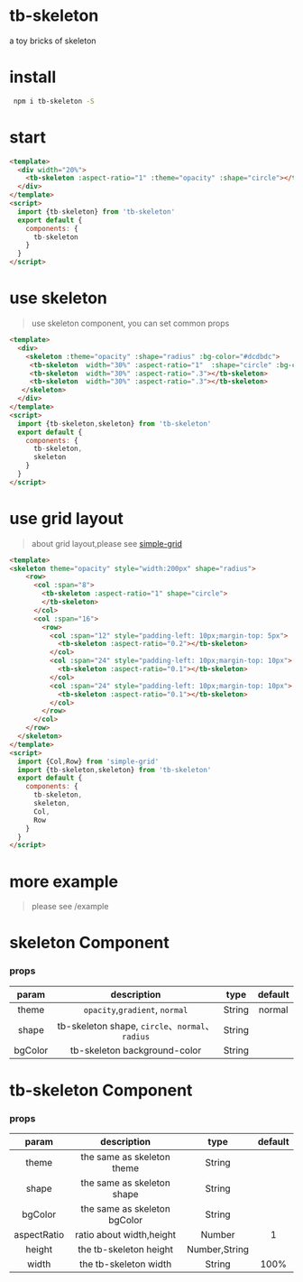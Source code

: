 # tb-skeleton
a toy bricks of skeleton

# install
```bash
 npm i tb-skeleton -S
```

# start
```html
<template>
  <div width="20%">
    <tb-skeleton :aspect-ratio="1" :theme="opacity" :shape="circle"></tb-skeleton>
  </div>
</template>
<script>
  import {tb-skeleton} from 'tb-skeleton'
  export default {
    components: {
      tb-skeleton
    }
  }
</script>
```
# use skeleton
> use skeleton component, you can  set common props
```html
<template>
  <div>
    <skeleton :theme="opacity" :shape="radius" :bg-color="#dcdbdc">
     <tb-skeleton  width="30%" :aspect-ratio="1"  :shape="circle" :bg-color="#eee"></tb-skeleton>
     <tb-skeleton  width="30%" :aspect-ratio=".3"></tb-skeleton>
     <tb-skeleton  width="30%" :aspect-ratio=".3"></tb-skeleton>
   </skeleton>
  </div>
</template>
<script>
  import {tb-skeleton,skeleton} from 'tb-skeleton'
  export default {
    components: {
      tb-skeleton,
      skeleton
    }
  }
</script>
```

# use grid layout
> about grid layout,please see [simple-grid](https://github.com/anthinkingcoder/simple-grid)
```html
<template>
<skeleton theme="opacity" style="width:200px" shape="radius">
    <row>
      <col :span="8">
        <tb-skeleton :aspect-ratio="1" shape="circle">
        </tb-skeleton>
      </col>
      <col :span="16">
        <row>
          <col :span="12" style="padding-left: 10px;margin-top: 5px">
            <tb-skeleton :aspect-ratio="0.2"></tb-skeleton>
          </col>
          <col :span="24" style="padding-left: 10px;margin-top: 10px">
            <tb-skeleton :aspect-ratio="0.1"></tb-skeleton>
          </col>
          <col :span="24" style="padding-left: 10px;margin-top: 10px">
            <tb-skeleton :aspect-ratio="0.1"></tb-skeleton>
          </col>
        </row>
      </col>
    </row>
  </skeleton>
</template>
<script>
  import {Col,Row} from 'simple-grid'
  import {tb-skeleton,skeleton} from 'tb-skeleton'
  export default {
    components: {
      tb-skeleton,
      skeleton,
      Col,
      Row
    }
  }
</script>
```
# more example
> please see /example

# skeleton Component
### props
| param | description | type | default |
| :-: | :-: | :-: | :-: |
| theme | ```opacity```,```gradient```, ```normal``` | String | normal |
| shape | tb-skeleton shape, ```circle```、```normal```、```radius``` | String |  |
| bgColor | tb-skeleton background-color | String |  |
# tb-skeleton Component
### props
| param | description | type | default |
| :-: | :-: | :-: | :-: |
| theme | the same as skeleton theme | String |  |
| shape | the same as skeleton shape | String |  |
| bgColor | the same as skeleton bgColor | String |  |
| aspectRatio | ratio about width,height  | Number | 1 |
| height | the tb-skeleton height  | Number,String |  |
| width | the tb-skeleton width  | String | 100% |
